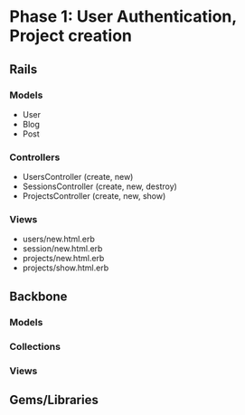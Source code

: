 # Phase 1: User Authentication, Project creation

## Rails
### Models
* User
* Blog
* Post

### Controllers
* UsersController (create, new)
* SessionsController (create, new, destroy)
* ProjectsController (create, new, show)

### Views
* users/new.html.erb
* session/new.html.erb
* projects/new.html.erb
* projects/show.html.erb

## Backbone
### Models

### Collections

### Views

## Gems/Libraries
